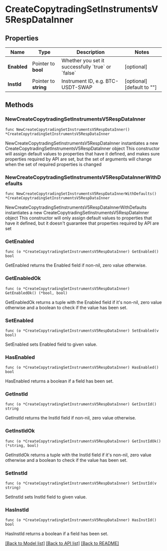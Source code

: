 # CreateCopytradingSetInstrumentsV5RespDataInner

## Properties

Name | Type | Description | Notes
------------ | ------------- | ------------- | -------------
**Enabled** | Pointer to **bool** | Whether you set it successfully   &#x60;true&#x60; or &#x60;false&#x60; | [optional] 
**InstId** | Pointer to **string** | Instrument ID, e.g. BTC-USDT-SWAP | [optional] [default to ""]

## Methods

### NewCreateCopytradingSetInstrumentsV5RespDataInner

`func NewCreateCopytradingSetInstrumentsV5RespDataInner() *CreateCopytradingSetInstrumentsV5RespDataInner`

NewCreateCopytradingSetInstrumentsV5RespDataInner instantiates a new CreateCopytradingSetInstrumentsV5RespDataInner object
This constructor will assign default values to properties that have it defined,
and makes sure properties required by API are set, but the set of arguments
will change when the set of required properties is changed

### NewCreateCopytradingSetInstrumentsV5RespDataInnerWithDefaults

`func NewCreateCopytradingSetInstrumentsV5RespDataInnerWithDefaults() *CreateCopytradingSetInstrumentsV5RespDataInner`

NewCreateCopytradingSetInstrumentsV5RespDataInnerWithDefaults instantiates a new CreateCopytradingSetInstrumentsV5RespDataInner object
This constructor will only assign default values to properties that have it defined,
but it doesn't guarantee that properties required by API are set

### GetEnabled

`func (o *CreateCopytradingSetInstrumentsV5RespDataInner) GetEnabled() bool`

GetEnabled returns the Enabled field if non-nil, zero value otherwise.

### GetEnabledOk

`func (o *CreateCopytradingSetInstrumentsV5RespDataInner) GetEnabledOk() (*bool, bool)`

GetEnabledOk returns a tuple with the Enabled field if it's non-nil, zero value otherwise
and a boolean to check if the value has been set.

### SetEnabled

`func (o *CreateCopytradingSetInstrumentsV5RespDataInner) SetEnabled(v bool)`

SetEnabled sets Enabled field to given value.

### HasEnabled

`func (o *CreateCopytradingSetInstrumentsV5RespDataInner) HasEnabled() bool`

HasEnabled returns a boolean if a field has been set.

### GetInstId

`func (o *CreateCopytradingSetInstrumentsV5RespDataInner) GetInstId() string`

GetInstId returns the InstId field if non-nil, zero value otherwise.

### GetInstIdOk

`func (o *CreateCopytradingSetInstrumentsV5RespDataInner) GetInstIdOk() (*string, bool)`

GetInstIdOk returns a tuple with the InstId field if it's non-nil, zero value otherwise
and a boolean to check if the value has been set.

### SetInstId

`func (o *CreateCopytradingSetInstrumentsV5RespDataInner) SetInstId(v string)`

SetInstId sets InstId field to given value.

### HasInstId

`func (o *CreateCopytradingSetInstrumentsV5RespDataInner) HasInstId() bool`

HasInstId returns a boolean if a field has been set.


[[Back to Model list]](../README.md#documentation-for-models) [[Back to API list]](../README.md#documentation-for-api-endpoints) [[Back to README]](../README.md)


